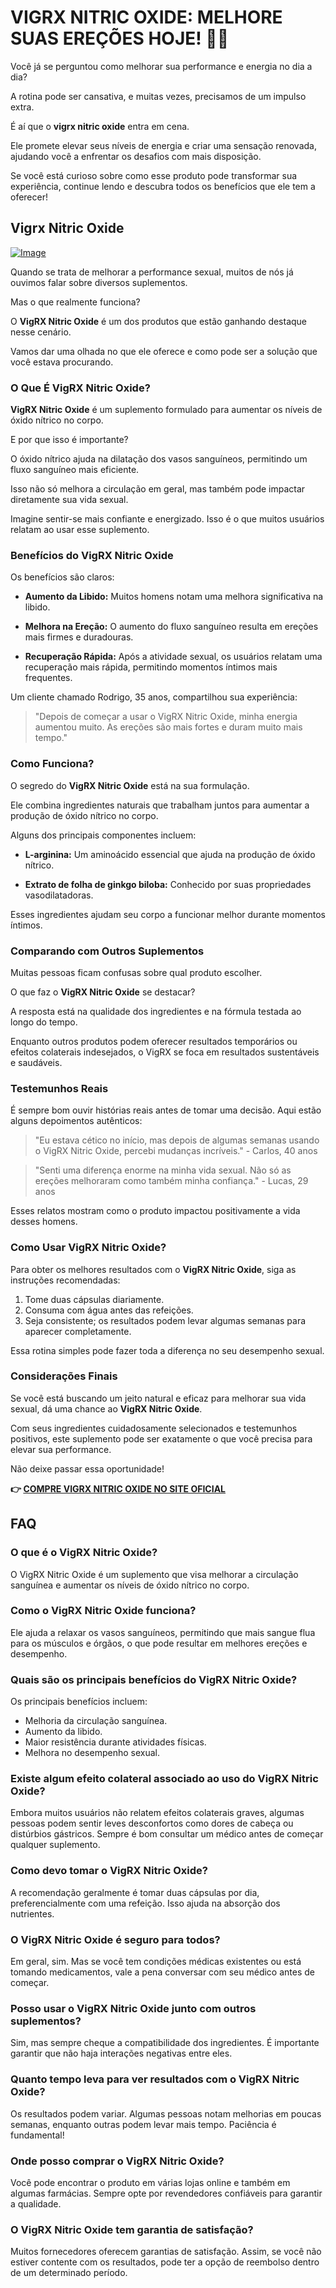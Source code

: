# VIGRX NITRIC OXIDE: MELHORE SUAS EREÇÕES HOJE! 💪✨

Você já se perguntou como melhorar sua performance e energia no dia a dia? 

A rotina pode ser cansativa, e muitas vezes, precisamos de um impulso extra. 

É aí que o **vigrx nitric oxide** entra em cena. 

Ele promete elevar seus níveis de energia e criar uma sensação renovada, ajudando você a enfrentar os desafios com mais disposição. 

Se você está curioso sobre como esse produto pode transformar sua experiência, continue lendo e descubra todos os benefícios que ele tem a oferecer!

## Vigrx Nitric Oxide

[![Image](https://www2.sellhealth.com/561/vigrxnitricoxide_11_1.jpg)](https://gchaffi.com/QIMA4pkW)

Quando se trata de melhorar a performance sexual, muitos de nós já ouvimos falar sobre diversos suplementos. 

Mas o que realmente funciona? 

O **VigRX Nitric Oxide** é um dos produtos que estão ganhando destaque nesse cenário.

Vamos dar uma olhada no que ele oferece e como pode ser a solução que você estava procurando.

### O Que É VigRX Nitric Oxide?

**VigRX Nitric Oxide** é um suplemento formulado para aumentar os níveis de óxido nítrico no corpo. 

E por que isso é importante?

O óxido nítrico ajuda na dilatação dos vasos sanguíneos, permitindo um fluxo sanguíneo mais eficiente. 

Isso não só melhora a circulação em geral, mas também pode impactar diretamente sua vida sexual.

Imagine sentir-se mais confiante e energizado. Isso é o que muitos usuários relatam ao usar esse suplemento.

### Benefícios do VigRX Nitric Oxide

Os benefícios são claros:

- **Aumento da Libido:** Muitos homens notam uma melhora significativa na libido.
  
- **Melhora na Ereção:** O aumento do fluxo sanguíneo resulta em ereções mais firmes e duradouras.
  
- **Recuperação Rápida:** Após a atividade sexual, os usuários relatam uma recuperação mais rápida, permitindo momentos íntimos mais frequentes.

Um cliente chamado Rodrigo, 35 anos, compartilhou sua experiência:

> "Depois de começar a usar o VigRX Nitric Oxide, minha energia aumentou muito. As ereções são mais fortes e duram muito mais tempo."

### Como Funciona?

O segredo do **VigRX Nitric Oxide** está na sua formulação. 

Ele combina ingredientes naturais que trabalham juntos para aumentar a produção de óxido nítrico no corpo. 

Alguns dos principais componentes incluem:

- **L-arginina:** Um aminoácido essencial que ajuda na produção de óxido nítrico.
  
- **Extrato de folha de ginkgo biloba:** Conhecido por suas propriedades vasodilatadoras.
  
Esses ingredientes ajudam seu corpo a funcionar melhor durante momentos íntimos.

### Comparando com Outros Suplementos

Muitas pessoas ficam confusas sobre qual produto escolher. 

O que faz o **VigRX Nitric Oxide** se destacar? 

A resposta está na qualidade dos ingredientes e na fórmula testada ao longo do tempo.

Enquanto outros produtos podem oferecer resultados temporários ou efeitos colaterais indesejados, o VigRX se foca em resultados sustentáveis e saudáveis.

### Testemunhos Reais

É sempre bom ouvir histórias reais antes de tomar uma decisão. Aqui estão alguns depoimentos autênticos:

> "Eu estava cético no início, mas depois de algumas semanas usando o VigRX Nitric Oxide, percebi mudanças incríveis." - Carlos, 40 anos

> "Senti uma diferença enorme na minha vida sexual. Não só as ereções melhoraram como também minha confiança." - Lucas, 29 anos

Esses relatos mostram como o produto impactou positivamente a vida desses homens.

### Como Usar VigRX Nitric Oxide?

Para obter os melhores resultados com o **VigRX Nitric Oxide**, siga as instruções recomendadas:

1. Tome duas cápsulas diariamente.
2. Consuma com água antes das refeições.
3. Seja consistente; os resultados podem levar algumas semanas para aparecer completamente.

Essa rotina simples pode fazer toda a diferença no seu desempenho sexual.

### Considerações Finais

Se você está buscando um jeito natural e eficaz para melhorar sua vida sexual, dá uma chance ao **VigRX Nitric Oxide**.

Com seus ingredientes cuidadosamente selecionados e testemunhos positivos, este suplemento pode ser exatamente o que você precisa para elevar sua performance.

Não deixe passar essa oportunidade!



**👉 [COMPRE VIGRX NITRIC OXIDE NO SITE OFICIAL](https://gchaffi.com/QIMA4pkW)**

## FAQ

### O que é o VigRX Nitric Oxide?

O VigRX Nitric Oxide é um suplemento que visa melhorar a circulação sanguínea e aumentar os níveis de óxido nítrico no corpo. 

### Como o VigRX Nitric Oxide funciona?

Ele ajuda a relaxar os vasos sanguíneos, permitindo que mais sangue flua para os músculos e órgãos, o que pode resultar em melhores ereções e desempenho.

### Quais são os principais benefícios do VigRX Nitric Oxide?

Os principais benefícios incluem:
- Melhoria da circulação sanguínea.
- Aumento da libido.
- Maior resistência durante atividades físicas.
- Melhora no desempenho sexual.

### Existe algum efeito colateral associado ao uso do VigRX Nitric Oxide?

Embora muitos usuários não relatem efeitos colaterais graves, algumas pessoas podem sentir leves desconfortos como dores de cabeça ou distúrbios gástricos. Sempre é bom consultar um médico antes de começar qualquer suplemento.

### Como devo tomar o VigRX Nitric Oxide?

A recomendação geralmente é tomar duas cápsulas por dia, preferencialmente com uma refeição. Isso ajuda na absorção dos nutrientes.

### O VigRX Nitric Oxide é seguro para todos?

Em geral, sim. Mas se você tem condições médicas existentes ou está tomando medicamentos, vale a pena conversar com seu médico antes de começar.

### Posso usar o VigRX Nitric Oxide junto com outros suplementos?

Sim, mas sempre cheque a compatibilidade dos ingredientes. É importante garantir que não haja interações negativas entre eles.

### Quanto tempo leva para ver resultados com o VigRX Nitric Oxide?

Os resultados podem variar. Algumas pessoas notam melhorias em poucas semanas, enquanto outras podem levar mais tempo. Paciência é fundamental!

### Onde posso comprar o VigRX Nitric Oxide?

Você pode encontrar o produto em várias lojas online e também em algumas farmácias. Sempre opte por revendedores confiáveis para garantir a qualidade.

### O VigRX Nitric Oxide tem garantia de satisfação?

Muitos fornecedores oferecem garantias de satisfação. Assim, se você não estiver contente com os resultados, pode ter a opção de reembolso dentro de um determinado período.